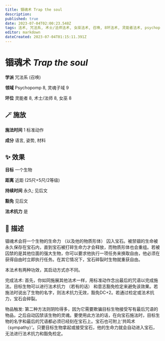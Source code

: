 ```yaml
---
title: 锢魂术 Trap the soul
description: 
published: true
date: 2023-07-04T02:00:23.548Z
tags: 法术, 咒法系, 术士/法师法术, 女巫法术, 召唤, 8环法术, 灵能者法术, psychopomp, 灵魂子域
editor: markdown
dateCreated: 2023-07-04T01:15:11.391Z
---
```


# **锢魂术** *Trap the soul*

**学派** 咒法系 (召唤) 

**领域** Psychopomp 8, 灵魂子域 9

**环位** 灵能者 8, 术士/法师 8, 女巫 8

## 🪄 施放

**施法时间** 1 标准动作

**成分** 语言, 姿势, 材料

## ✨ 效果 

**目标** 一个生物 

**距离** 近距 (25尺+5尺/2等级)  

**持续时间** 永久; 见后文 

**豁免** 见后文

**法术抗力** 是

## 📖 描述

锢魂术会将一个生物的生命力 （以及他的物质形体） 囚入宝石。被禁锢的生命被永久保存在宝石内，直到宝石被打碎生命力才会释放，而物质形体也会重组。若被囚禁的是其他位面的强大生物，你可以要求他执行一项任务来换取自由，他必须在获得自由时立即执行任务。在其它情况下，宝石碎裂时生物就重获自由。

本法术有两种功效，其启动方式亦不同。

完成法术: 首先，你如同施展其他法术一样，用标准动作念出最后的咒语以完成施法。目标生物可以进行法术抗力 （若有的话） 和意志豁免检定来避免该效果。若施法时说出了生物的名字，则法术抗力无效，豁免DC+2。若通过检定或法术抗力，宝石会碎裂。

物品触发: 第二种方法则阴险得多，因为它需要欺骗目标生物接受写有最后咒语的物品，之后自动囚禁该生物的灵魂。要使用此方法的话，在向宝石施法时，目标生物的名字和最后的咒语都必须已经刻在宝石上。宝石也可附上‘共鸣术 （sympathy）’。只要目标生物拿起或接受宝石，他的生命力就会自动进入宝石，无法进行法术抗力和豁免检定。
    